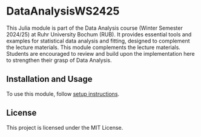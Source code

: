 # DataAnalysisWS2425

This Julia module is part of the Data Analysis course (Winter Semester 2024/25) at Ruhr University Bochum (RUB). It provides essential tools and examples for statistical data analysis and fitting, designed to complement the lecture materials.
This module complements the lecture materials. Students are encouraged to review and build upon the implementation here to strengthen their grasp of Data Analysis.

## Installation and Usage

To use this module, follow [setup instructions](../exercises/setup.md).

## License

This project is licensed under the MIT License.
